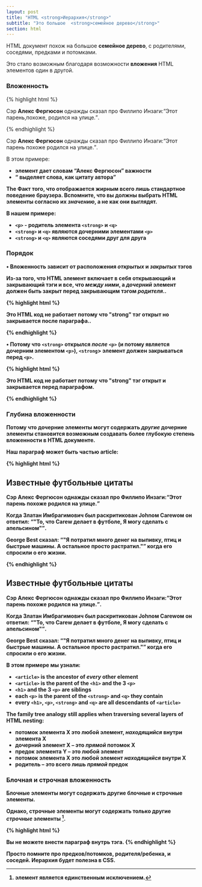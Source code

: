 ```yaml
---
layout: post
title: "HTML <strong>Иерархия</strong>"
subtitle: "Это большое  <strong>семейное дерево</strong>"
section: html
---
```


HTML документ похож на большое **семейное дерево**, с родителями, соседями, предками и потомками.

Это стало возможным благодаря возможности **вложения**  HTML элементов один в другой.

### Вложенность

{% highlight html %}
<p>
  Сэр <strong>Алекс Фергюсон</strong> однажды сказал про Филлипо Инзаги:<q>Этот парень,похоже, родился на улице.</q>.
</p>
{% endhighlight %}

<div class="result"><p> Сэр <strong>Алекс Фергюсон</strong> однажды сказал про Филлипо Инзаги:<q>Этот парень похоже родился на улице.</q>.</p></div>

В этом примере:

* <strong> элемент дает словам “Алекс Фергюсон” важности
* <q> выделяет слова, как цитату автора

The Факт того, что  <strong> отображается **жирным** всего лишь **стандартное поведение браузера**. Вспомните, что вы должны выбрать HTML элементы согласно их _значению_, а не как они выглядят.

В нашем примере:

* `<p>` - **родитель** элемента `<strong>` и `<q>`
* `<strong>` и `<q>` являются **дочерними** элементами  `<p>`
* `<strong>` и `<q>` являются **соседями** друг для друга

### Порядок

•	**Вложенность** зависит от расположения _открытых_ и _закрытых_ тэгов

Из-за того, что HTML элемент включает в себя открывающий и закрывающий тэги и все, что _между ними_, а _дочерний_ элемент должен быть закрыт **перед** закрывающим тэгом _родителя_..


{% highlight html %}
<!-- Это НЕПРАВИЛЬНЫЙ код  :-( -->
<p>
    Это HTML код не работает потому что "strong" тэг открыт <strong> но закрывается после параграфа..
</p></strong>
{% endhighlight %}

•	Потому что  `<strong>` открылся _после_  `<p>` (и потому является **дочерним** элементом  `<p>`), `<strong`> элемент должен закрываться **перед**  `<p>`.

{% highlight html %}
<!-- Это ПРАВИЛЬНЫЙ код. :-) -->
<p>
  Это HTML код не работает потому что "strong" тэг открыт <strong>и закрывается перед <strong> параграфом.
</p>
{% endhighlight %}

### Глубина вложенности

Потому что дочерние элементы могут содержать _другие_ дочерние элементы становится возможным создавать более **глубокую степень вложенности** в HTML документе.  

Наш параграф может быть частью **article**:

{% highlight html %}
<article>
  <h1>Известные футбольные цитаты</h1>
  <p>
  Сэр <strong>Алекс Фергюсон</strong> однажды сказал про Филлипо Инзаги:<q>Этот парень похоже родился на улице.</q>
  </p>
  <p>
    Когда <strong>Златан Имбрагимович</strong> был раскритикован Johnом Carewом он ответил: <q>"То, что Carew делает в футболе, Я могу сделать с апельсином"</q>.
  </p>
  <p>
    <strong>George Best</strong> сказал: <q>"Я потратил много денег на выпивку, птиц и быстрые машины. А остальное просто растратил."</q> когда его спросили о его жизни.
  </p>
</article>
{% endhighlight %}

<div class="result">
  <article>
    <h1>Известные футбольные цитаты</h1>
    <p>
      Сэр <strong>Алекс Фергюсон</strong> однажды сказал про Филлипо Инзаги:<q>Этот парень похоже родился на улице.</q>.
    </p>
    <p>
    Когда <strong>Златан Имбрагимович</strong> был раскритикован Johnом Carewом он ответил: <q>"То, что Carew делает в футболе, Я могу сделать с апельсином"</q>.
    </p>
    <p>
      <strong>George Best</strong> сказал: <q>"Я потратил много денег на выпивку, птиц и быстрые машины. А остальное просто растратил."</q> когда его спросили о его жизни.
    </p>
  </article>
</div>

В этом примере мы узнали:

* `<article>` is the **ancestor** of _every_ other element
* `<article>` is the **parent** of the `<h1>` and the 3 `<p>`
* `<h1>` and the 3 `<p>` are **siblings**
* each `<p>` is the **parent** of the `<strong>` and `<q>` they contain
* every `<h1>`, `<p>`, `<strong>` and `<q>` are all **descendants** of `<article>`

The family tree analogy still applies when **traversing** several layers of HTML nesting:

* **потомок** элемента X это любой элемент, _находящийся_ внутри элемента X
* **дочерний** элемент Х – это _прямой_ потомок Х
* **предок** элемента Y – это любой элемент
* **потомок** элемента X это любой элемент _находящийся_  внутри X
* **родитель** – это всего лишь _прямой_ предок

### Блочная и строчная вложенность

**Блочные** элементы могут содержать другие блочные и строчные элементы.

Однако, **строчные** элементы могут содержать только другие  _строчные_ элементы [^1].

{% highlight html %}
<!-- Это НЕПРАВИЛЬНЫЙ код! :-( -->
<strong>
  <p>Вы не можете внести параграф внутрь тэга.
</strong>
{% endhighlight %}

Просто помните про предков/потомков, родителя/ребенка, и соседей. Иерархия будет полезна в CSS.

[^1]: элемент <a> является единственным исключением.
